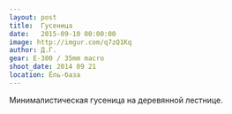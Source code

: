 ```yaml
---
layout: post
title:  Гусеница
date:   2015-09-10 00:00:00
image: http://imgur.com/q7zQ1Kq
author: Д.Г.
gear: E-300 / 35mm macro
shoot_date: 2014 09 21
location: Ёль-база
---
```


Минималистическая гусеница на деревянной лестнице.
